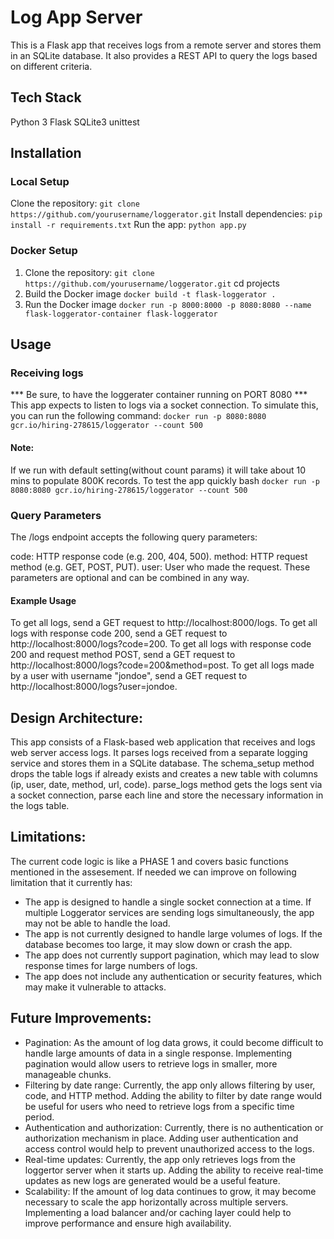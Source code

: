 # Log App Server
This is a Flask app that receives logs from a remote server and stores them in an SQLite database. 
It also provides a REST API to query the logs based on different criteria.

## Tech Stack
Python 3
Flask
SQLite3
unittest

## Installation
### Local Setup
Clone the repository: `git clone https://github.com/yourusername/loggerator.git`
Install dependencies: `pip install -r requirements.txt`
Run the app: `python app.py`

### Docker Setup
1. Clone the repository: `git clone https://github.com/yourusername/loggerator.git`
    cd projects
2. Build the Docker image
    `docker build -t flask-loggerator .`
3. Run the Docker image
    `docker run -p 8000:8000 -p 8080:8080 --name flask-loggerator-container flask-loggerator`

## Usage
### Receiving logs
*** Be sure, to have the loggerater container running on PORT 8080 *** 
This app expects to listen to logs via a socket connection. To simulate this, you can run the following command:
`docker run -p 8080:8080 gcr.io/hiring-278615/loggerator --count 500`

#### Note: 
If we run with default setting(without count params) it will take about 10 mins to populate 800K records. 
To test the app quickly
bash
`docker run -p 8080:8080 gcr.io/hiring-278615/loggerator --count 500`

### Query Parameters
The /logs endpoint accepts the following query parameters:

code: HTTP response code (e.g. 200, 404, 500).
method: HTTP request method (e.g. GET, POST, PUT).
user: User who made the request.
These parameters are optional and can be combined in any way.

#### Example Usage

To get all logs, send a GET request to http://localhost:8000/logs.
To get all logs with response code 200, send a GET request to http://localhost:8000/logs?code=200.
To get all logs with response code 200 and request method POST, send a GET request to http://localhost:8000/logs?code=200&method=post.
To get all logs made by a user with username "jondoe", send a GET request to http://localhost:8000/logs?user=jondoe.


## Design Architecture:
This app consists of a Flask-based web application that receives and logs web server access logs. It parses logs received from a separate logging service and stores them in a SQLite database.
The schema_setup method drops the table logs if already exists and creates a new table with columns (ip, user, date, method, url, code).
parse_logs method gets the logs sent via a socket connection, parse each line and store the necessary information in the logs table.

## Limitations:
The current code logic is like a PHASE 1 and covers basic functions mentioned in the assesement. 
If needed we can improve on following limitation that it currently has:

* The app is designed to handle a single socket connection at a time. If multiple Loggerator services are sending logs simultaneously, the app may not be able to handle the load.
* The app is not currently designed to handle large volumes of logs. If the database becomes too large, it may slow down or crash the app.
* The app does not currently support pagination, which may lead to slow response times for large numbers of logs.
* The app does not include any authentication or security features, which may make it vulnerable to attacks.

## Future Improvements:
* Pagination: As the amount of log data grows, it could become difficult to handle large amounts of data in a single response. Implementing pagination would allow users to retrieve logs in smaller, more manageable chunks.
* Filtering by date range: Currently, the app only allows filtering by user, code, and HTTP method. Adding the ability to filter by date range would be useful for users who need to retrieve logs from a specific time period.
* Authentication and authorization: Currently, there is no authentication or authorization mechanism in place. Adding user authentication and access control would help to prevent unauthorized access to the logs.
* Real-time updates: Currently, the app only retrieves logs from the loggertor server when it starts up. Adding the ability to receive real-time updates as new logs are generated would be a useful feature.
* Scalability: If the amount of log data continues to grow, it may become necessary to scale the app horizontally across multiple servers. Implementing a load balancer and/or caching layer could help to improve performance and ensure high availability.
